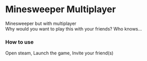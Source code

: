 # Minesweeper Multiplayer
Minesweeper but with multiplayer  
Why would you want to play this with your friends? Who knows...

### How to use
Open steam, Launch the game, Invite your friend(s)
